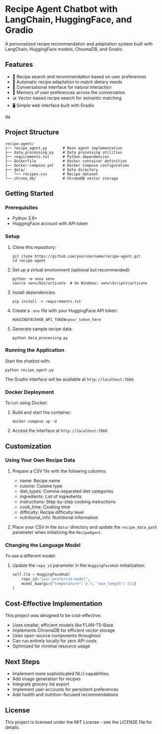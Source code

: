 # Recipe Agent Chatbot with LangChain, HuggingFace, and Gradio

A personalized recipe recommendation and adaptation system built with LangChain, HuggingFace models, ChromaDB, and Gradio.

## Features

- 🍲 Recipe search and recommendation based on user preferences
- 🔄 Automatic recipe adaptation to match dietary needs
- 💬 Conversational interface for natural interaction
- 🧠 Memory of user preferences across the conversation
- 📊 Vector-based recipe search for semantic matching
- 🖥️ Simple web interface built with Gradio

da

## Project Structure

```
recipe-agent/
├── recipe_agent.py       # Main agent implementation
├── data_processing.py    # Data processing utilities
├── requirements.txt      # Python dependencies
├── Dockerfile            # Docker container definition
├── docker-compose.yml    # Docker Compose configuration
├── data/                 # Data directory
│   └── recipes.csv       # Recipe dataset
└── chroma_db/            # ChromaDB vector storage
```

## Getting Started

### Prerequisites

- Python 3.9+
- HuggingFace account with API token

### Setup

1. Clone this repository:

   ```
   git clone https://github.com/yourusername/recipe-agent.git
   cd recipe-agent
   ```

2. Set up a virtual environment (optional but recommended):

   ```
   python -m venv venv
   source venv/bin/activate  # On Windows: venv\Scripts\activate
   ```

3. Install dependencies:

   ```
   pip install -r requirements.txt
   ```

4. Create a `.env` file with your HuggingFace API token:

   ```
   HUGGINGFACEHUB_API_TOKEN=your_token_here
   ```

5. Generate sample recipe data:
   ```
   python data_processing.py
   ```

### Running the Application

Start the chatbot with:

```
python recipe_agent.py
```

The Gradio interface will be available at `http://localhost:7860`.

### Docker Deployment

To run using Docker:

1. Build and start the container:

   ```
   docker-compose up -d
   ```

2. Access the interface at `http://localhost:7860`

## Customization

### Using Your Own Recipe Data

1. Prepare a CSV file with the following columns:

   - name: Recipe name
   - cuisine: Cuisine type
   - diet_types: Comma-separated diet categories
   - ingredients: List of ingredients
   - instructions: Step-by-step cooking instructions
   - cook_time: Cooking time
   - difficulty: Recipe difficulty level
   - nutritional_info: Nutritional information

2. Place your CSV in the `data/` directory and update the `recipe_data_path` parameter when initializing the `RecipeAgent`.

### Changing the Language Model

To use a different model:

1. Update the `repo_id` parameter in the `HuggingFaceHub` initialization:
   ```python
   self.llm = HuggingFaceHub(
       repo_id="your-preferred-model",
       model_kwargs={"temperature": 0.7, "max_length": 512}
   )
   ```

## Cost-Effective Implementation

This project was designed to be cost-effective:

- Uses smaller, efficient models like FLAN-T5-Base
- Implements ChromaDB for efficient vector storage
- Uses open-source components throughout
- Can run entirely locally for zero API costs
- Optimized for minimal resource usage

## Next Steps

- Implement more sophisticated NLU capabilities
- Add image generation for recipes
- Integrate grocery list export
- Implement user accounts for persistent preferences
- Add health and nutrition-focused recommendations

## License

This project is licensed under the MIT License - see the LICENSE file for details.
